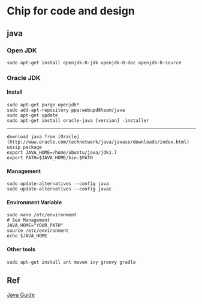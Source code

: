 # Chip for code and design

## java

### Open JDK

~~~ shell
sudo apt-get install openjdk-8-jdk openjdk-8-doc openjdk-8-source
~~~

### Oracle JDK

#### Install

~~~ shell
sudo apt-get purge openjdk*
sudo add-apt-repository ppa:webupd8team/java
sudo apt-get update
sudo apt-get install oracle-java [version] -installer
~~~
---
~~~ shell
download java from [Oracle](http://www.oracle.com/technetwork/java/javase/downloads/index.html)
unzip package
export JAVA_HOME=/home/ubuntu/java/jdk1.7
export PATH=$JAVA_HOME/bin:$PATH
~~~

#### Management

~~~ shell
sudo update-alternatives --config java
sudo update-alternatives --config javac
~~~

#### Environment Variable

~~~ shell
sudo nano /etc/environment
# See Management
JAVA_HOME="YOUR_PATH"
source /etc/environment
echo $JAVA_HOME
~~~

#### Other tools

~~~ shell
sudo apt-get install ant maven ivy groovy gradle
~~~

## Ref
[Java Guide](https://github.com/Snailclimb/JavaGuide)
[](http://javatutorialhq.com/)